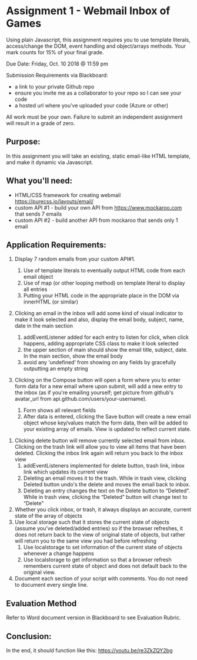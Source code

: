# Assignment 1 - Webmail Inbox of Games

Using plain Javascript, this assignment requires you to use template literals, access/change the DOM, event handling and object/arrays methods. Your mark counts for 15% of your final grade.

Due Date: Friday, Oct. 10 2018 @ 11:59 pm

Submission Requirements via Blackboard:

- a link to your private Github repo
- ensure you invite me as a collaborator to your repo so I can see your code
- a hosted url where you've uploaded your code (Azure or other)

All work must be your own. Failure to submit an independent assignment will result in a grade of zero.

## Purpose:

In this assignment you will take an existing, static email-like HTML template, and make it dynamic via Javascript.

## What you'll need:

- HTML/CSS framework for creating webmail https://purecss.io/layouts/email/
- custom API #1 - build your own API from https://www.mockaroo.com that sends 7 emails
- custom API #2 - build another API from mockaroo that sends only 1 email

## Application Requirements:

1. Display 7 random emails from your custom API#1.
   1. Use of template literals to eventually output HTML code from each email object
   1. Use of map (or other looping method) on template literal to display all entries
   1. Putting your HTML code in the appropriate place in the DOM via innerHTML (or similar)
1. Clicking an email in the inbox will add some kind of visual indicator to make it look selected and also, display the email body, subject, name, date in the main section
   1. addEventListener added for each entry to listen for click, when click happens, adding appropriate CSS class to make it look selected
   1. the upper section of main should show the email title, subject, date. In the main section, show the email body
   1. avoid any ‘undefined’ from showing on any fields by gracefully outputting an empty string
1. Clicking on the Compose button will open a form where you to enter form data for a new email where upon submit, will add a new entry to the inbox (as if you're emailing yourself; get picture from github's avatar_url from api.github.com/users/your-username).

   1. Form shows all relevant fields
   1. After data is entered, clicking the Save button will create a new email object whose key/values match the form data, then will be added to your existing array of emails. View is updated to reflect current state.

1) Clicking delete button will remove currently selected email from inbox. Clicking on the trash link will allow you to view all items that have been deleted. Clicking the inbox link again will return you back to the inbox view
   1. addEventListeners implemented for delete button, trash link, inbox link which updates its current view
   1. Deleting an email moves it to the trash. While in trash view, clicking Deleted button undo's the delete and moves the email back to inbox.
   1. Deleting an entry changes the text on the Delete button to “Deleted”. While in trash view, clicking the “Deleted” button will change text to “Delete”
1) Whether you click inbox, or trash, it always displays an accurate, current state of the array of objects
1) Use local storage such that it stores the current state of objects (assume you’ve deleted/added entries) so if the browser refreshes, it does not return back to the view of original state of objects, but rather will return you to the same view you had before refreshing
   1. Use localstorage to set information of the current state of objects whenever a change happens
   1. Use localstorage to get information so that a browser refresh remembers current state of object and does not default back to the original view.
1) Document each section of your script with comments. You do not need to document every single line.

## Evaluation Method

Refer to Word document version in Blackboard to see Evaluation Rubric.

## Conclusion:

In the end, it should function like this: https://youtu.be/re3ZkZQY2bg
